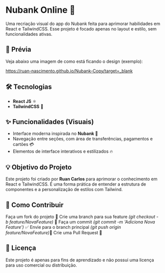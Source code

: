 # Nubank Online 💜

Uma recriação visual do app do Nubank feita para aprimorar habilidades em React e TailwindCSS. Esse projeto é focado apenas no layout e estilo, sem funcionalidades ativas.

## 📸 Prévia
Veja abaixo uma imagem de como está ficando o design (exemplo):

https://ruan-nascimento.github.io/Nubank-Copy/target=_blank

## 🛠️ Tecnologias
- **React JS** ⚛️
- **TailwindCSS** 🎨

## ✨ Funcionalidades (Visuais)
- Interface moderna inspirada no **Nubank 🏦**
- Navegação entre seções, com área de transferências, pagamentos e cartões 💳
- Elementos de interface interativos e estilizados 🔥

## 💡 Objetivo do Projeto
Este projeto foi criado por **Ruan Carlos** para aprimorar o conhecimento em React e TailwindCSS. É uma forma prática de entender a estrutura de componentes e a personalização de estilos com Tailwind.

## 🚀 Como Contribuir
Faça um fork do projeto 🍴
Crie uma branch para sua feature *(git checkout -b feature/NovaFeature)* 🌱
Faça um commit *(git commit -m 'Adiciona Nova Feature')* ✅
Envie para o branch principal *(git push origin feature/NovaFeature)*🚢
Crie uma Pull Request 📩


## 📜 Licença
Este projeto é apenas para fins de aprendizado e não possui uma licença para uso comercial ou distribuição.